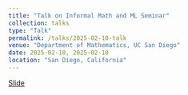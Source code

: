 ```yaml
---
title: "Talk on Informal Math and ML Seminar"
collection: talks
type: "Talk"
permalink: /talks/2025-02-10-talk
venue: "Department of Mathematics, UC San Diego"
date: 2025-02-10, 2025-02-10
location: "San Diego, California"
---
```

[Slide](https://Zunding.github.io/files/02102025_NNPB_ZundingHuang.pdf)
